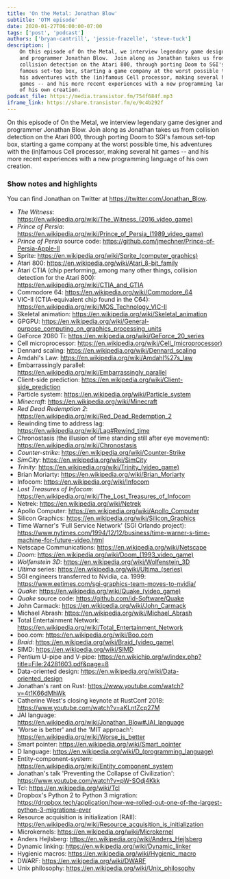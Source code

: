 ```yaml
---
title: 'On the Metal: Jonathan Blow'
subtitle: 'OTM episode'
date: 2020-01-27T06:00:00-07:00
tags: ['post', 'podcast']
authors: ['bryan-cantrill', 'jessie-frazelle', 'steve-tuck']
description: |
    On this episode of On the Metal, we interview legendary game designer 
    and programmer Jonathan Blow.  Join along as Jonathan takes us from 
    collision detection on the Atari 800, through porting Doom to SGI's 
    famous set-top box, starting a game company at the worst possible time, 
    his adventures with the (in)famous Cell processor, making several hit 
    games -- and his more recent experiences with a new programming language 
    of his own creation.
podcast_file: https://media.transistor.fm/754f684f.mp3
iframe_link: https://share.transistor.fm/e/9c4b292f
---
```


On this episode of On the Metal, we interview legendary game designer and 
programmer Jonathan Blow.  Join along as Jonathan takes us from collision 
detection on the Atari 800, through porting Doom to SGI's famous set-top box,
starting a game company at the worst possible time, his adventures with the 
(in)famous Cell processor, making several hit games -- and his more recent 
experiences with a new programming language of his own creation.

### Show notes and highlights

You can find Jonathan on Twitter at https://twitter.com/Jonathan_Blow.

- *The Witness*: <a href='https://en.wikipedia.org/wiki/The_Witness_(2016_video_game)'>https://en.wikipedia.org/wiki/The_Witness_(2016_video_game)</a>
- *Prince of Persia*: <a href='https://en.wikipedia.org/wiki/Prince_of_Persia_(1989_video_game)'>https://en.wikipedia.org/wiki/Prince_of_Persia_(1989_video_game)</a>
- *Prince of Persia* source code: https://github.com/jmechner/Prince-of-Persia-Apple-II
- Sprite: <a href='https://en.wikipedia.org/wiki/Sprite_(computer_graphics)'>https://en.wikipedia.org/wiki/Sprite_(computer_graphics)</a>
- Atari 800: https://en.wikipedia.org/wiki/Atari_8-bit_family
- Atari CTIA (chip performing, among many other things, collision detection for the Atari 800): https://en.wikipedia.org/wiki/CTIA_and_GTIA
- Commodore 64: https://en.wikipedia.org/wiki/Commodore_64
- VIC-II (CTIA-equivalent chip found in the C64): https://en.wikipedia.org/wiki/MOS_Technology_VIC-II
- Skeletal animation: https://en.wikipedia.org/wiki/Skeletal_animation
- GPGPU: https://en.wikipedia.org/wiki/General-purpose_computing_on_graphics_processing_units
- GeForce 2080 Ti: https://en.wikipedia.org/wiki/GeForce_20_series
- Cell microprocessor: <a href='https://en.wikipedia.org/wiki/Cell_(microprocessor)'>https://en.wikipedia.org/wiki/Cell_(microprocessor)</a>
- Dennard scaling: https://en.wikipedia.org/wiki/Dennard_scaling
- Amdahl's Law: https://en.wikipedia.org/wiki/Amdahl%27s_law
- Embarrassingly parallel: https://en.wikipedia.org/wiki/Embarrassingly_parallel
- Client-side prediction: https://en.wikipedia.org/wiki/Client-side_prediction
- Particle system: https://en.wikipedia.org/wiki/Particle_system
- *Minecraft*: https://en.wikipedia.org/wiki/Minecraft
- *Red Dead Redemption 2*: https://en.wikipedia.org/wiki/Red_Dead_Redemption_2
- Rewinding time to address lag: https://en.wikipedia.org/wiki/Lag#Rewind_time
- Chronostasis (the illusion of time standing still after eye movement): https://en.wikipedia.org/wiki/Chronostasis
- *Counter-strike*: https://en.wikipedia.org/wiki/Counter-Strike 
- *SimCity*: https://en.wikipedia.org/wiki/SimCity
- *Trinity*: <a href='https://en.wikipedia.org/wiki/Trinity_(video_game)'>https://en.wikipedia.org/wiki/Trinity_(video_game)</a>
- Brian Moriarty: https://en.wikipedia.org/wiki/Brian_Moriarty
- Infocom: https://en.wikipedia.org/wiki/Infocom
- *Lost Treasures of Infocom*: https://en.wikipedia.org/wiki/The_Lost_Treasures_of_Infocom
- Netrek: https://en.wikipedia.org/wiki/Netrek
- Apollo Computer: https://en.wikipedia.org/wiki/Apollo_Computer
- Silicon Graphics: https://en.wikipedia.org/wiki/Silicon_Graphics
- Time Warner's 'Full Service Network' (SGI Orlando project): https://www.nytimes.com/1994/12/12/business/time-warner-s-time-machine-for-future-video.html
- Netscape Communications: https://en.wikipedia.org/wiki/Netscape
- *Doom*: <a href='https://en.wikipedia.org/wiki/Doom_(1993_video_game)'>https://en.wikipedia.org/wiki/Doom_(1993_video_game)</a>
- *Wolfenstein 3D*: https://en.wikipedia.org/wiki/Wolfenstein_3D
- *Ultima* series: <a href='https://en.wikipedia.org/wiki/Ultima_(series)'>https://en.wikipedia.org/wiki/Ultima_(series)</a>
- SGI engineers transferred to Nvidia, ca. 1999: https://www.eetimes.com/sgi-graphics-team-moves-to-nvidia/
- *Quake*: <a href='https://en.wikipedia.org/wiki/Quake_(video_game)'>https://en.wikipedia.org/wiki/Quake_(video_game)</a>
- *Quake* source code: https://github.com/id-Software/Quake
- John Carmack: https://en.wikipedia.org/wiki/John_Carmack
- Michael Abrash: https://en.wikipedia.org/wiki/Michael_Abrash
- Total Entertainment Network: https://en.wikipedia.org/wiki/Total_Entertainment_Network
- boo.com: https://en.wikipedia.org/wiki/Boo.com
- *Braid*: <a href='https://en.wikipedia.org/wiki/Braid_(video_game)'>https://en.wikipedia.org/wiki/Braid_(video_game)</a>
- SIMD: https://en.wikipedia.org/wiki/SIMD
- Pentium U-pipe and V-pipe: https://en.wikichip.org/w/index.php?title=File:24281603.pdf&page=8
- Data-oriented design: https://en.wikipedia.org/wiki/Data-oriented_design
- Jonathan's rant on Rust: https://www.youtube.com/watch?v=4t1K66dMhWk 
- Catherine West's closing keynote at RustConf 2018: https://www.youtube.com/watch?v=aKLntZcp27M
- JAI language: https://en.wikipedia.org/wiki/Jonathan_Blow#JAI_language
- 'Worse is better' and the 'MIT approach': https://en.wikipedia.org/wiki/Worse_is_better
- Smart pointer: https://en.wikipedia.org/wiki/Smart_pointer
- D language: <a href='https://en.wikipedia.org/wiki/D_(programming_language)'>https://en.wikipedia.org/wiki/D_(programming_language)</a>
- Entity-component-system: https://en.wikipedia.org/wiki/Entity_component_system
- Jonathan's talk 'Preventing the Collapse of Civilization': https://www.youtube.com/watch?v=pW-SOdj4Kkk
- Tcl: https://en.wikipedia.org/wiki/Tcl
- Dropbox's Python 2 to Python 3 migration: https://dropbox.tech/application/how-we-rolled-out-one-of-the-largest-python-3-migrations-ever
- Resource acquisition is initialization (RAII): https://en.wikipedia.org/wiki/Resource_acquisition_is_initialization
- Microkernels: https://en.wikipedia.org/wiki/Microkernel
- Anders Hejlsberg: https://en.wikipedia.org/wiki/Anders_Hejlsberg
- Dynamic linking: https://en.wikipedia.org/wiki/Dynamic_linker
- Hygienic macros: https://en.wikipedia.org/wiki/Hygienic_macro
- DWARF: https://en.wikipedia.org/wiki/DWARF
- Unix philosophy: https://en.wikipedia.org/wiki/Unix_philosophy
